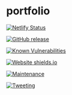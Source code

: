# portfolio

[![Netlify Status](https://api.netlify.com/api/v1/badges/287c8f98-261f-44f2-a8cc-08e15a8074f5/deploy-status)](https://app.netlify.com/sites/scottmilliorn/deploys)

[![GitHub release](https://img.shields.io/github/release/Naereen/StrapDown.js.svg)](https://gitHub.com/milliorn/portfolio)

[![Known Vulnerabilities](https://snyk.io/test/github/milliorn/portfolio/badge.svg)](https://snyk.io/test/github/milliorn/portfolio)

[![Website shields.io](https://img.shields.io/website-up-down-green-red/http/shields.io.svg)](https://scottmilliorn.netlify.app/)

[![Maintenance](https://img.shields.io/badge/Maintained%3F-yes-green.svg)](https://gitHub.com/milliorn/portfolio/graphs/commit-activity)

[![Tweeting](https://img.shields.io/twitter/url/http/shields.io.svg?style=social)](https://twitter.com/scottmilliorn)
